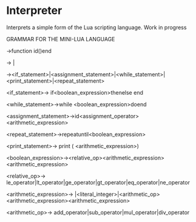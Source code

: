 # Interpreter
Interprets a simple form of the Lua scripting language. Work in progress

GRAMMAR FOR THE MINI-LUA LANGUAGE

<program>→function id()<block>end

<block>→ <statement>|<statement><block>

<statement>→<if_statement>|<assignment_statement>|<while_statement>|<print_statement>|<repeat_statement>

<if_statement>→ if<boolean_expression>then<block>else <block>end

<while_statement>→while <boolean_expression>do<block>end

<assignment_statement>→id<assignment_operator><arithmetic_expression>

<repeat_statement>→repeat<block>until<boolean_expression>

<print_statement>→ print ( <arithmetic_expression>)

<boolean_expression>→<relative_op><arithmetic_expression><arithmetic_expression>

<relative_op>→ le_operator|lt_operator|ge_operator|gt_operator|eq_operator|ne_operator

<arithmetic_expression>→ <id>|<literal_integer>|<arithmetic_op><arithmetic_expression><arithmetic_expression>

<arithmetic_op>→ add_operator|sub_operator|mul_operator|div_operator
